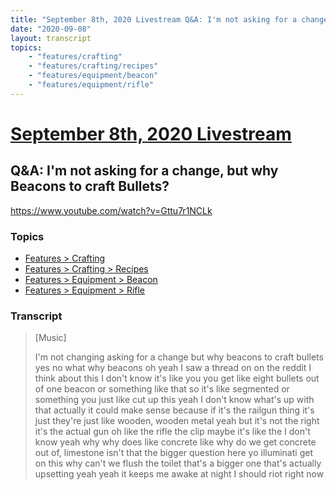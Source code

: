 ```yaml
---
title: "September 8th, 2020 Livestream Q&A: I'm not asking for a change, but why Beacons to craft Bullets?"
date: "2020-09-08"
layout: transcript
topics:
    - "features/crafting"
    - "features/crafting/recipes"
    - "features/equipment/beacon"
    - "features/equipment/rifle"
---
```

# [September 8th, 2020 Livestream](../2020-09-08.md)
## Q&A: I'm not asking for a change, but why Beacons to craft Bullets?
https://www.youtube.com/watch?v=Gttu7r1NCLk

### Topics
* [Features > Crafting](../topics/features/crafting.md)
* [Features > Crafting > Recipes](../topics/features/crafting/recipes.md)
* [Features > Equipment > Beacon](../topics/features/equipment/beacon.md)
* [Features > Equipment > Rifle](../topics/features/equipment/rifle.md)

### Transcript

> [Music]
>
> I'm not changing asking for a change but why beacons to craft bullets yes no what why beacons oh yeah I saw a thread on on the reddit I think about this I don't know it's like you you get like eight bullets out of one beacon or something like that so it's like segmented or something you just like cut up this yeah I don't know what's up with that actually it could make sense because if it's the railgun thing it's just they're just like wooden, wooden metal yeah but it's not the right it's the actual gun oh like the rifle the clip maybe it's like the I don't know yeah why why does like concrete like why do we get concrete out of, limestone isn't that the bigger question here yo illuminati get on this why can't we flush the toilet that's a bigger one that's actually upsetting yeah yeah it keeps me awake at night I should riot right now

